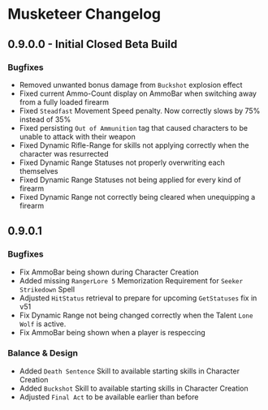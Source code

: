 # Musketeer Changelog

## 0.9.0.0 - Initial Closed Beta Build

### Bugfixes

- Removed unwanted bonus damage from `Buckshot` explosion effect
- Fixed current Ammo-Count display on AmmoBar when switching away from a fully loaded firearm
- Fixed `Steadfast` Movement Speed penalty. Now correctly slows by 75% instead of 35%
- Fixed persisting `Out of Ammunition` tag that caused characters to be unable to attack with their weapon
- Fixed Dynamic Rifle-Range for skills not applying correctly when the character was resurrected
- Fixed Dynamic Range Statuses not properly overwriting each themselves
- Fixed Dynamic Range Statuses not being applied for every kind of firearm
- Fixed Dynamic Range not correctly being cleared when unequipping a firearm

## 0.9.0.1

### Bugfixes

- Fix AmmoBar being shown during Character Creation
- Added missing `RangerLore 5` Memorization Requirement for `Seeker Strikedown` Spell
- Adjusted `HitStatus` retrieval to prepare for upcoming `GetStatuses` fix in v51
- Fix Dynamic Range not being changed correctly when the Talent `Lone Wolf` is active.
- Fix AmmoBar being shown when a player is respeccing

### Balance & Design

- Added `Death Sentence` Skill to available starting skills in Character Creation
- Added `Buckshot` Skill to available starting skills in Character Creation
- Adjusted `Final Act` to be available earlier than before